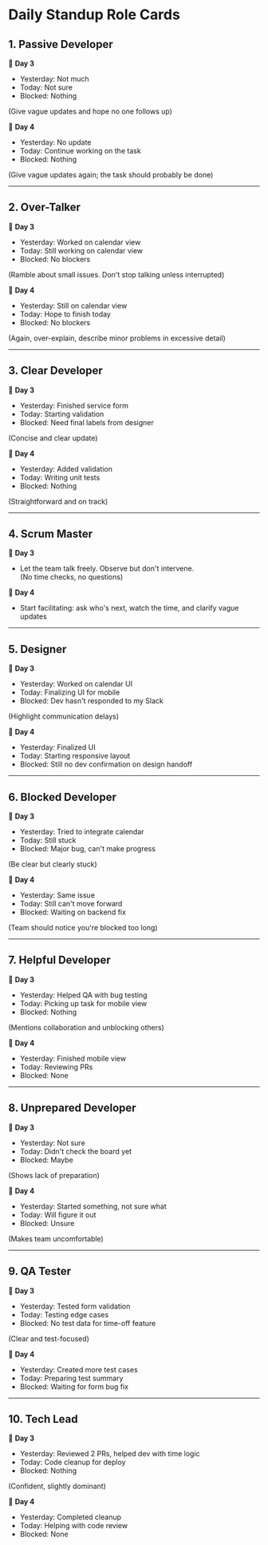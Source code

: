 # Daily Standup Role Cards
## 1. Passive Developer
🔹 **Day 3**  
- Yesterday: Not much  
- Today: Not sure  
- Blocked: Nothing  

(Give vague updates and hope no one follows up)  

🔹 **Day 4**  
- Yesterday: No update  
- Today: Continue working on the task  
- Blocked: Nothing  

(Give vague updates again; the task should probably be done)  

---

## 2. Over-Talker
🔹 **Day 3**  
- Yesterday: Worked on calendar view  
- Today: Still working on calendar view  
- Blocked: No blockers  

(Ramble about small issues. Don't stop talking unless interrupted)  

🔹 **Day 4**  
- Yesterday: Still on calendar view  
- Today: Hope to finish today  
- Blocked: No blockers  

(Again, over-explain, describe minor problems in excessive detail)  

---

## 3. Clear Developer
🔹 **Day 3**  
- Yesterday: Finished service form  
- Today: Starting validation  
- Blocked: Need final labels from designer  

(Concise and clear update)  

🔹 **Day 4**  
- Yesterday: Added validation  
- Today: Writing unit tests  
- Blocked: Nothing  

(Straightforward and on track)  

---

## 4. Scrum Master
🔹 **Day 3**  
- Let the team talk freely. Observe but don't intervene.  
(No time checks, no questions)  

🔹 **Day 4**  
- Start facilitating: ask who's next, watch the time, and clarify vague updates  

---

## 5. Designer
🔹 **Day 3**  
- Yesterday: Worked on calendar UI  
- Today: Finalizing UI for mobile  
- Blocked: Dev hasn't responded to my Slack  

(Highlight communication delays)  

🔹 **Day 4**  
- Yesterday: Finalized UI  
- Today: Starting responsive layout  
- Blocked: Still no dev confirmation on design handoff  

---

## 6. Blocked Developer
🔹 **Day 3**  
- Yesterday: Tried to integrate calendar  
- Today: Still stuck  
- Blocked: Major bug, can't make progress  

(Be clear but clearly stuck)  

🔹 **Day 4**  
- Yesterday: Same issue  
- Today: Still can't move forward  
- Blocked: Waiting on backend fix  

(Team should notice you're blocked too long)  

---

## 7. Helpful Developer
🔹 **Day 3**  
- Yesterday: Helped QA with bug testing  
- Today: Picking up task for mobile view  
- Blocked: Nothing  

(Mentions collaboration and unblocking others)  

🔹 **Day 4**  
- Yesterday: Finished mobile view  
- Today: Reviewing PRs  
- Blocked: None  

---

## 8. Unprepared Developer
🔹 **Day 3**  
- Yesterday: Not sure  
- Today: Didn't check the board yet  
- Blocked: Maybe  

(Shows lack of preparation)  

🔹 **Day 4**  
- Yesterday: Started something, not sure what  
- Today: Will figure it out  
- Blocked: Unsure  

(Makes team uncomfortable)  

---

## 9. QA Tester
🔹 **Day 3**  
- Yesterday: Tested form validation  
- Today: Testing edge cases  
- Blocked: No test data for time-off feature  

(Clear and test-focused)  

🔹 **Day 4**  
- Yesterday: Created more test cases  
- Today: Preparing test summary  
- Blocked: Waiting for form bug fix  

---

## 10. Tech Lead
🔹 **Day 3**  
- Yesterday: Reviewed 2 PRs, helped dev with time logic  
- Today: Code cleanup for deploy  
- Blocked: Nothing  

(Confident, slightly dominant)  

🔹 **Day 4**  
- Yesterday: Completed cleanup  
- Today: Helping with code review  
- Blocked: None